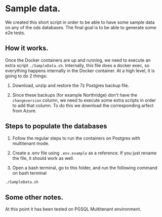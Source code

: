 # Sample data.

We created this short script in order to be able to have some sample data on any of the ods databases.
The final goal is to be able to generate some e2e tests.

## How it works.

Once the Docker containers are up and running, we need to execute an extra script `./SampleData.sh`. 
Internally, this file does a docker exec, so everything happens internally in the Docker container.
At a high level, it is going to do 2 things:

1. Download, unzip and restore the 7z Postgres backup file.

2. Since these backups (for example Northridge) don't have the `changeversion` column, we need to execute some extra scripts in order to add that column. 
To do this we download the corresponding arfect from Azure.

## Steps to populate the databases

1. Follow the regular steps to run the containers on Postgres with multitenant mode.

2. Create a .env file using `.env.example` as a reference. If you just rename the file, it should work as well.

3. Open a bash terminal, go to this folder, and run the following command on bash terminal 

```bash
./SampleData.sh
```

## Some other notes.

At this point it has been tested on PGSQL Multitenant environment.
